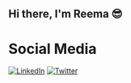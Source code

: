 ##  Hi there, I'm Reema 😎


<!--
**Reemaalhawas/ReemaAlhawas** is a ✨ _special_ ✨ repository because its `README.md` (this file) appears on your GitHub profile.

Here are some ideas to get you started:

- 🔭 I’m currently working on ...
- 🌱 I’m currently learning ...
- 👯 I’m looking to collaborate on ...
- 🤔 I’m looking for help with ...
- 💬 Ask me about ...
- 📫 How to reach me: ...
- 😄 Pronouns: ...
- ⚡ Fun fact: ...
-->

# Social Media

[![LinkedIn](https://img.shields.io/badge/LinkedIn-0077B5?style=for-the-badge&logo=linkedin&logoColor=white)](https://www.linkedin.com/in/reema-alhawas-9620b22a1)
[![Twitter](https://img.shields.io/badge/Twitter-1DA1F2?style=for-the-badge&logo=twitter&logoColor=white)](https://twitter.com/I1Reemaaa)

